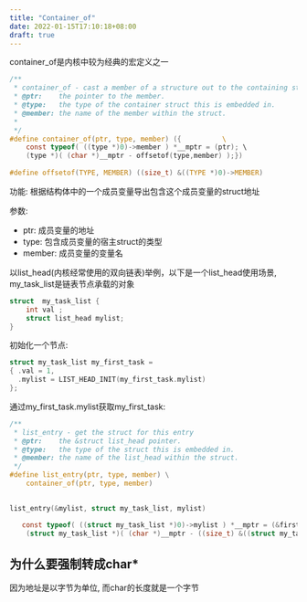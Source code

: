 ```yaml
---
title: "Container_of"
date: 2022-01-15T17:10:18+08:00
draft: true
---
```




container_of是内核中较为经典的宏定义之一

```c
/** 
 * container_of - cast a member of a structure out to the containing structure 
 * @ptr:    the pointer to the member. 
 * @type:   the type of the container struct this is embedded in. 
 * @member: the name of the member within the struct. 
 * 
 */  
#define container_of(ptr, type, member) ({          \  
    const typeof( ((type *)0)->member ) *__mptr = (ptr); \  
    (type *)( (char *)__mptr - offsetof(type,member) );})  
      
#define offsetof(TYPE, MEMBER) ((size_t) &((TYPE *)0)->MEMBER)
```

功能: 根据结构体中的一个成员变量导出包含这个成员变量的struct地址

参数: 

- ptr: 成员变量的地址
- type: 包含成员变量的宿主struct的类型
- member: 成员变量的变量名



以list_head(内核经常使用的双向链表)举例，以下是一个list_head使用场景, my_task_list是链表节点承载的对象

```c
struct  my_task_list {
    int val ;
    struct list_head mylist;
}
```

初始化一个节点:

```c
struct my_task_list my_first_task = 
{ .val = 1,
  .mylist = LIST_HEAD_INIT(my_first_task.mylist)
};
```



通过my_first_task.mylist获取my_first_task:

```c
/**
 * list_entry - get the struct for this entry
 * @ptr:	the &struct list_head pointer.
 * @type:	the type of the struct this is embedded in.
 * @member:	the name of the list_head within the struct.
 */
#define list_entry(ptr, type, member) \
	container_of(ptr, type, member)
	

list_entry(&mylist, struct my_task_list, mylist)
```



```c
   const typeof( ((struct my_task_list *)0)->mylist ) *__mptr = (&first_task.mylist); \  
    (struct my_task_list *)( (char *)__mptr - ((size_t) &((struct my_task_list *)0)->mylist) );})  
```



## 为什么要强制转成char*

因为地址是以字节为单位, 而char的长度就是一个字节
